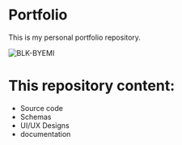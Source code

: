 # Portfolio
This is my personal portfolio repository.

![BLK-BYEMI](https://github.com/byemidev/portfolio/assets/97583628/22cbd36f-a081-4ae4-8ad4-13d69d52ed42)

# This repository content:
  - Source code
  - Schemas
  - UI/UX Designs
  - documentation 

